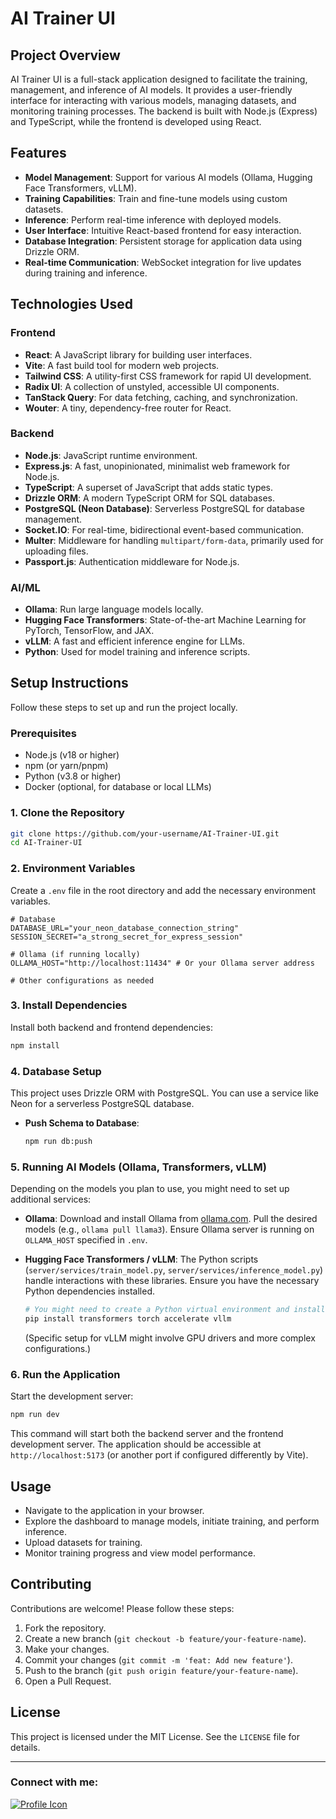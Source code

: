 # AI Trainer UI

## Project Overview

AI Trainer UI is a full-stack application designed to facilitate the training, management, and inference of AI models. It provides a user-friendly interface for interacting with various models, managing datasets, and monitoring training processes. The backend is built with Node.js (Express) and TypeScript, while the frontend is developed using React.

## Features

- **Model Management**: Support for various AI models (Ollama, Hugging Face Transformers, vLLM).
- **Training Capabilities**: Train and fine-tune models using custom datasets.
- **Inference**: Perform real-time inference with deployed models.
- **User Interface**: Intuitive React-based frontend for easy interaction.
- **Database Integration**: Persistent storage for application data using Drizzle ORM.
- **Real-time Communication**: WebSocket integration for live updates during training and inference.

## Technologies Used

### Frontend
- **React**: A JavaScript library for building user interfaces.
- **Vite**: A fast build tool for modern web projects.
- **Tailwind CSS**: A utility-first CSS framework for rapid UI development.
- **Radix UI**: A collection of unstyled, accessible UI components.
- **TanStack Query**: For data fetching, caching, and synchronization.
- **Wouter**: A tiny, dependency-free router for React.

### Backend
- **Node.js**: JavaScript runtime environment.
- **Express.js**: A fast, unopinionated, minimalist web framework for Node.js.
- **TypeScript**: A superset of JavaScript that adds static types.
- **Drizzle ORM**: A modern TypeScript ORM for SQL databases.
- **PostgreSQL (Neon Database)**: Serverless PostgreSQL for database management.
- **Socket.IO**: For real-time, bidirectional event-based communication.
- **Multer**: Middleware for handling `multipart/form-data`, primarily used for uploading files.
- **Passport.js**: Authentication middleware for Node.js.

### AI/ML
- **Ollama**: Run large language models locally.
- **Hugging Face Transformers**: State-of-the-art Machine Learning for PyTorch, TensorFlow, and JAX.
- **vLLM**: A fast and efficient inference engine for LLMs.
- **Python**: Used for model training and inference scripts.

## Setup Instructions

Follow these steps to set up and run the project locally.

### Prerequisites

- Node.js (v18 or higher)
- npm (or yarn/pnpm)
- Python (v3.8 or higher)
- Docker (optional, for database or local LLMs)

### 1. Clone the Repository

```bash
git clone https://github.com/your-username/AI-Trainer-UI.git
cd AI-Trainer-UI
```

### 2. Environment Variables

Create a `.env` file in the root directory and add the necessary environment variables.

```env
# Database
DATABASE_URL="your_neon_database_connection_string"
SESSION_SECRET="a_strong_secret_for_express_session"

# Ollama (if running locally)
OLLAMA_HOST="http://localhost:11434" # Or your Ollama server address

# Other configurations as needed
```

### 3. Install Dependencies

Install both backend and frontend dependencies:

```bash
npm install
```

### 4. Database Setup

This project uses Drizzle ORM with PostgreSQL. You can use a service like Neon for a serverless PostgreSQL database.

- **Push Schema to Database**:
  ```bash
  npm run db:push
  ```

### 5. Running AI Models (Ollama, Transformers, vLLM)

Depending on the models you plan to use, you might need to set up additional services:

- **Ollama**:
  Download and install Ollama from [ollama.com](https://ollama.com/).
  Pull the desired models (e.g., `ollama pull llama3`).
  Ensure Ollama server is running on `OLLAMA_HOST` specified in `.env`.

- **Hugging Face Transformers / vLLM**:
  The Python scripts (`server/services/train_model.py`, `server/services/inference_model.py`) handle interactions with these libraries. Ensure you have the necessary Python dependencies installed.
  ```bash
  # You might need to create a Python virtual environment and install these
  pip install transformers torch accelerate vllm
  ```
  (Specific setup for vLLM might involve GPU drivers and more complex configurations.)

### 6. Run the Application

Start the development server:

```bash
npm run dev
```

This command will start both the backend server and the frontend development server. The application should be accessible at `http://localhost:5173` (or another port if configured differently by Vite).

## Usage

- Navigate to the application in your browser.
- Explore the dashboard to manage models, initiate training, and perform inference.
- Upload datasets for training.
- Monitor training progress and view model performance.

## Contributing

Contributions are welcome! Please follow these steps:

1. Fork the repository.
2. Create a new branch (`git checkout -b feature/your-feature-name`).
3. Make your changes.
4. Commit your changes (`git commit -m 'feat: Add new feature'`).
5. Push to the branch (`git push origin feature/your-feature-name`).
6. Open a Pull Request.

## License

This project is licensed under the MIT License. See the `LICENSE` file for details.

---

### Connect with me:

[![Profile Icon](https://img.icons8.com/ios-filled/50/000000/user-male-circle.png)](https://github.com/your-profile)
